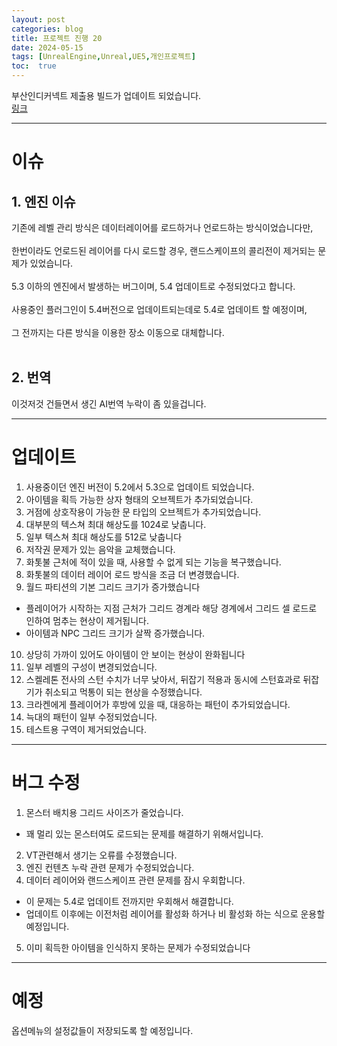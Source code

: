 ```yaml
---
layout: post
categories: blog
title: 프로젝트 진행 20
date: 2024-05-15
tags: [UnrealEngine,Unreal,UE5,개인프로젝트]
toc:  true
---
```


부산인디커넥트 제출용 빌드가 업데이트 되었습니다.<br>
[링크](https://bu30808.itch.io/project-sjhg)

-------------------------------------------------------------
# 이슈
## 1. 엔진 이슈
기존에 레벨 관리 방식은 데이터레이어를 로드하거나 언로드하는 방식이었습니다만,<br><br>
한번이라도 언로드된 레이어를 다시 로드할 경우, 랜드스케이프의 콜리전이 제거되는 문제가 있었습니다.<br><br>
5.3 이하의 엔진에서 발생하는 버그이며, 5.4 업데이트로 수정되었다고 합니다.<br><br>
사용중인 플러그인이 5.4버전으로 업데이트되는데로 5.4로 업데이트 할 예정이며,<br><br>
그 전까지는 다른 방식을 이용한 장소 이동으로 대체합니다.<br><br>

## 2. 번역
이것저것 건들면서 생긴 AI번역 누락이 좀 있을겁니다.

-------------------------------------------------------------
# 업데이트

1. 사용중이던 엔진 버전이 5.2에서 5.3으로 업데이트 되었습니다.
2. 아이템을 획득 가능한 상자 형태의 오브젝트가 추가되었습니다.
3. 거점에 상호작용이 가능한 문 타입의 오브젝트가 추가되었습니다.
4. 대부분의 텍스쳐 최대 해상도를 1024로 낮춥니다.
5. 일부 텍스쳐 최대 해상도를 512로 낮춥니다
6. 저작권 문제가 있는 음악을 교체했습니다.
7. 화톳불 근처에 적이 있을 때, 사용할 수 없게 되는 기능을 복구했습니다.
8. 화톳불의 데이터 레이어 로드 방식을 조금 더 변경했습니다.
9. 월드 파티션의 기본 그리드 크기가 증가했습니다
- 플레이어가 시작하는 지점 근처가 그리드 경계라 해당 경계에서 그리드 셀 로드로 인하여 멈추는 현상이 제거됩니다.
- 아이템과 NPC 그리드 크기가 살짝 증가했습니다.
10. 상당히 가까이 있어도 아이템이 안 보이는 현상이 완화됩니다
11. 일부 레벨의 구성이 변경되었습니다.
12. 스켈레톤 전사의 스턴 수치가 너무 낮아서, 뒤잡기 적용과 동시에 스턴효과로 뒤잡기가 취소되고 먹통이 되는 현상을 수정했습니다.
13. 크라켄에게 플레이어가 후방에 있을 때, 대응하는 패턴이 추가되었습니다.
14. 늑대의 패턴이 일부 수정되었습니다.
15. 테스트용 구역이 제거되었습니다.
  
-------------------------------------------------------------
# 버그 수정
1. 몬스터 배치용 그리드 사이즈가 줄었습니다.
- 꽤 멀리 있는 몬스터여도 로드되는 문제를 해결하기 위해서입니다.
2. VT관련해서 생기는 오류를 수정했습니다.
3. 엔진 컨텐츠 누락 관련 문제가 수정되었습니다.
4. 데이터 레이어와 랜드스케이프 관련 문제를 잠시 우회합니다.
- 이 문제는 5.4로 업데이트 전까지만 우회해서 해결합니다.
- 업데이트 이후에는 이전처럼 레이어를 활성화 하거나 비 활성화 하는 식으로 운용할 예정입니다.
5. 이미 획득한 아이템을 인식하지 못하는 문제가 수정되었습니다
  
-------------------------------------------------------------
# 예정
옵션메뉴의 설정값들이 저장되도록 할 예정입니다.
